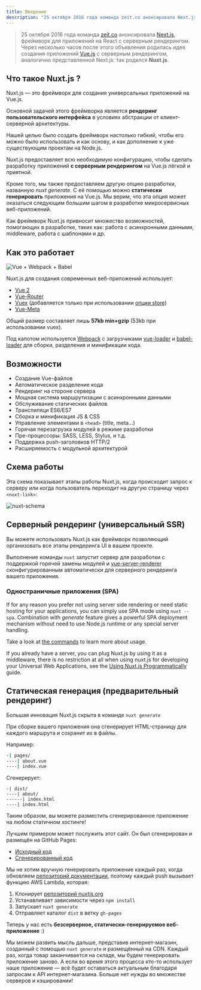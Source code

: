 ```yaml
---
title: Введение
description: "25 октября 2016 года команда zeit.co анонсировала Next.js, фреймворк для приложений на React с серверным рендерингом. Через несколько часов после этого объявления родилась идея создания приложений Vue.js с серверным рендерингом, аналогично представленной Next.js: так родился Nuxt.js."
---
```


> 25 октября 2016 года команда [zeit.co](https://zeit.co/) анонсировала [Next.js](https://zeit.co/blog/next), фреймворк для приложений на React с серверным рендерингом. Через несколько часов после этого объявления родилась идея создания приложений [Vue.js](https://vuejs.org) с серверным рендерингом, аналогично представленной Next.js: так родился **Nuxt.js**.

## Что такое Nuxt.js ?

Nuxt.js — это фреймворк для создания универсальных приложений на Vue.js.

Основной задачей этого фреймворка является **рендеринг пользовательского интерфейса** в условиях абстракции от клиент-серверной архитектуры.

Нашей целью было создать фреймворк настолько гибкий, чтобы его можно было использовать и как основу, и как дополнение к уже существующим проектам на Node.js.

Nuxt.js предоставляет всю необходимую конфигурацию, чтобы сделать разработку приложений **с серверным рендерингом** на Vue.js лёгкой и приятной.

Кроме того, мы также предоставляем другую опцию разработки, названную *nuxt generate*. С её помощью можно **статически генерировать** приложения на Vue.js. Мы верим, что эта опция может оказаться следующим большим шагом в разработке микросервисных веб-приложений.

Как фреймворк Nuxt.js привносит множество возможностей, помогающих в разработке, таких как: работа с асинхронными данными, middleware, работа с шаблонами и др.

## Как это работает

![Vue + Webpack + Babel](https://i.imgur.com/avEUftE.png)

Nuxt.js для создания современных веб-приложений использует:

- [Vue 2](https://github.com/vuejs/vue)
- [Vue-Router](https://github.com/vuejs/vue-router)
- [Vuex](https://github.com/vuejs/vuex) (добавляется только при использовании [опции store](/guide/vuex-store))
- [Vue-Meta](https://github.com/declandewet/vue-meta)

Общий размер составляет лишь **57kb min+gzip** (53kb при использовании vuex).

Под капотом используется [Webpack](https://github.com/webpack/webpack) с загрузчиками [vue-loader](https://github.com/vuejs/vue-loader) и [babel-loader](https://github.com/babel/babel-loader) для сборки, разделения и минификации кода.

## Возможности

- Создание Vue-файлов
- Автоматическое разделение кода
- Рендеринг на стороне сервера
- Мощная система маршрутизации с асинхронными данными
- Обслуживание статических файлов
- Транспиляци ES6/ES7
- Сборка и минификация JS & CSS
- Управление элементами в `<head>` (title, meta...)
- Горячая перезагрузка модулей в режиме разработки
- Пре-процессоры: SASS, LESS, Stylus, и т.д.
- Поддержка push-заголовков HTTP/2
- Расширяемость с модульной архитектурой

## Схема работы

Эта схема показывает этапы работы Nuxt.js, когда происходит запрос к серверу или когда пользователь переходит на другую страницу через `<nuxt-link>`:

![nuxt-schema](/nuxt-schema.png)

## Серверный рендеринг (универсальный SSR)

Вы можете использовать Nuxt.js как фреймворк позволяющий организовать все этапы рендеринга UI в вашем проекте.

Выполнение команды `nuxt` запустит сервер для разработки с поддержкой горячей замены модулей и [vue-server-renderer](https://ssr.vuejs.org/ru/) сконфигурированным автоматически для серверного рендеринга вашего приложения.

### Одностраничные приложения (SPA)

If for any reason you prefer not using server side rendering or need static hosting for your applications, you can simply use SPA mode using `nuxt --spa`. Combination with *generate* feature gives a powerful SPA deployment mechanism without need to use Node.js runtime or any special server handling.

Take a look at [the commands](/guide/commands) to learn more about usage.

If you already have a server, you can plug Nuxt.js by using it as a middleware, there is no restriction at all when using nuxt.js for developing your Universal Web Applications, see the [Using Nuxt.js Programmatically](/api/nuxt) guide.

## Статическая генерация (предварительный рендеринг)

Большая инновация Nuxt.js скрыта в команде `nuxt generate`

При сборке вашего приложения она сгенерирует HTML-страницу для каждого маршрута и сохранит их в файлы.

Например:

```bash
-| pages/
----| about.vue
----| index.vue
```

Сгенерирует:

```
-| dist/
----| about/
------| index.html
----| index.html
```

Таким образом, вы можете разместить сгенерированное приложение на любом статичном хостинге!

Лучшим примером может послужить этот сайт. Он был сгенерирован и размещён на GitHub Pages:

- [Исходный код](https://github.com/nuxt/nuxtjs.org)
- [Сгенерированный код](https://github.com/nuxt/nuxtjs.org/tree/gh-pages)

Мы не хотим вручную генерировать приложение каждый раз, когда обновляем [репозиторий документации](https://github.com/nuxt/docs), поэтому каждый push вызывает функцию AWS Lambda, которая:

1. Клонирует [репозиторий nuxtjs.org](https://github.com/nuxt/nuxtjs.org)
2. Устанавливает зависимости через `npm install`
3. Запускает `nuxt generate`
4. Отправляет каталог `dist` в ветку `gh-pages`

Теперь у нас есть **безсерверное, статически-генерируемое веб-приложение** :)

Мы можем развить мысль дальше, представив интернет-магазин, созданный с помощью `nuxt generate` и размещённый на CDN. Каждый раз, когда товар заканчивается на складе, мы будем генерировать приложение заново. А если во время этого процесса кто-то использует наше приложение — всё будет оставаться актуальным благодаря запросам к API интернет-магазина. Больше нет нужды во множестве серверов и кэшировании!
